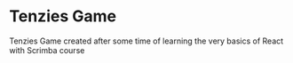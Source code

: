 # Tenzies Game

Tenzies Game created after some time of learning the very basics of React with Scrimba course

